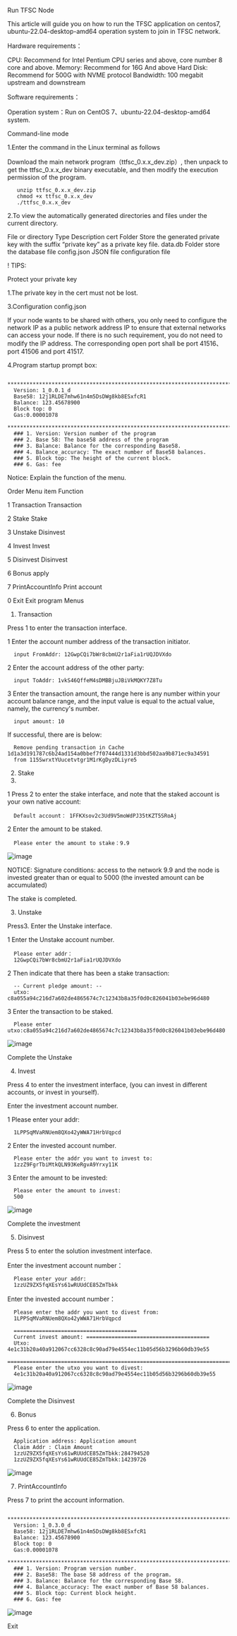 Run TFSC Node

This article will guide you on how to run the TFSC application on centos7, ubuntu-22.04-desktop-amd64 operation system to join in TFSC network.

Hardware requirements：

CPU: Recommend for Intel Pentium CPU series and above, core number 8 core and above.
Memory: Recommend for 16G And above
Hard Disk: Recommend for 500G with NVME protocol
Bandwidth: 100 megabit upstream and downstream

Software requirements：

Operation system：Run on CentOS 7、ubuntu-22.04-desktop-amd64 system.

Command-line mode

1.Enter the command in the Linux terminal as follows

Download the main network program（ttfsc_0.x.x_dev.zip）, then unpack to get the ttfsc_0.x.x_dev binary executable, and then modify the execution permission of the program.
 
       unzip ttfsc_0.x.x_dev.zip
       chmod +x ttfsc_0.x.x_dev
       ./ttfsc_0.x.x_dev
       
2.To view the automatically generated directories and files under the current directory.

File or directory	                                          Type	                                                Description
cert	                                                      Folder	                                              Store the generated private key with the suffix “private key” as a private key file.
data.db	                                                    Folder	                                              store the database file
config.json	                                                JSON file	                                            configuration file

! TIPS:

Protect your private key

1.The private key in the cert must not be lost.

3.Configuration config.json

If your node wants to be shared with others, you only need to configure the network IP as a public network address IP to ensure that external networks can access your node. If there is no such requirement, you do not need to modify the IP address. The corresponding open port shall be port 41516、port 41506 and port 41517.

4.Program startup prompt box:

      *********************************************************************************
      Version: 1_0.0.1_d
      Base58: 12j1RLDE7mhw61n4m5DsDWg8kb8ESxfcR1
      Balance: 123.45678900
      Block top: 0
      Gas:0.00001078
      *********************************************************************************
      ### 1. Version: Version number of the program 
      ### 2. Base 58: The base58 address of the program
      ### 3. Balance: Balance for the corresponding Base58.
      ### 4. Balance_accuracy: The exact number of Base58 balances.
      ### 5. Block top: The height of the current block.
      ### 6. Gas: fee
      
Notice: Explain the function of the menu.

Order	      Menu item	        Function

1	          Transaction	      Transaction

2	          Stake	            Stake

3	          Unstake	          Disinvest

4	          Invest	          Invest

5         	Disinvest       	Disinvest

6	          Bonus           	apply

7	          PrintAccountInfo	Print account

0         	Exit	            Exit program
Menus

1. Transaction

Press 1 to enter the transaction interface.

1 Enter the account number address of the transaction initiator.

      input FromAddr: 12GwpCQi7bWr8cbmU2r1aFia1rUQJDVXdo

2 Enter the account address of the other party:

      input ToAddr: 1vkS46QffeM4sDMBBjuJBiVkMQKY7Z8Tu   
      
3 Enter the transaction amount, the range here is any number within your account balance range, and the input value is equal to the actual value, namely, the currency's number.

      input amount: 10
      
If successful, there are is below:

      Remove pending transaction in Cache 1d1a3d191787c6b24ad154a0bbef7f07444d1331d3bbd502aa9b871ec9a34591 
      from 115SwrxtYUucetvtgr1M1rKgDyzDLiyre5   

2. Stake
3. 
1 Press 2 to enter the stake interface, and note that the staked account is your own native account:

      Default account： 1FFKXsov2c3Ud9V5moWdPJ35tKZT5SRoAj    
      
2 Enter the amount to be staked.

      Please enter the amount to stake：9.9
      
![image](https://user-images.githubusercontent.com/91251550/212543491-a447eec1-3bf1-4b75-9cf1-32797efdfd54.png)

NOTICE:
Signature conditions: access to the network 9.9 and the node is invested greater than or equal to 5000 (the invested amount can be accumulated)

The stake is completed.

3. Unstake

Press3. Enter the Unstake interface.

1 Enter the Unstake account number.

      Please enter addr：
      12GwpCQi7bWr8cbmU2r1aFia1rUQJDVXdo
      
2 Then indicate that there has been a stake transaction:

      -- Current pledge amount: -- 
      utxo: c8a055a94c216d7a602de4865674c7c12343b8a35f0d0c826041b03ebe96d480
      
3 Enter the transaction to be staked.

      Please enter utxo:c8a055a94c216d7a602de4865674c7c12343b8a35f0d0c826041b03ebe96d480
      
![image](https://user-images.githubusercontent.com/91251550/212543654-5bd4e40d-92c4-4584-ac07-e969d7ac11c2.png)

Complete the Unstake

4. Invest

Press 4 to enter the investment interface, (you can invest in different accounts, or invest in yourself).

Enter the investment account number.

1 Please enter your addr:

      1LPPSqMVaRNUem8QXo42yWWA71HrbVqpcd
      
2 Enter the invested account number.

      Please enter the addr you want to invest to:
      1zzZ9FgrTbiMtkQLN93KeRgvA9Yrxy11K

3 Enter the amount to be invested:

      Please enter the amount to invest:
      500
![image](https://user-images.githubusercontent.com/91251550/212543712-f890c832-e1e3-4a45-a1da-a4dc790bef8f.png)

Complete the investment

5. Disinvest

Press 5 to enter the solution investment interface.

Enter the investment account number：

      Please enter your addr:
      1zzUZ9ZX5fqXEsYs61wRUUdCE85ZmTbkk
      
Enter the invested account number：

      Please enter the addr you want to divest from:
      1LPPSqMVaRNUem8QXo42yWWA71HrbVqpcd
      
      ======================================= 
      Current invest amount: =======================================
      Utxo: 4e1c31b20a40a912067cc6328c8c90ad79e4554ec11b05d56b3296b60db39e55
      ======================================================================================================
      Please enter the utxo you want to divest:
      4e1c31b20a40a912067cc6328c8c90ad79e4554ec11b05d56b3296b60db39e55
![image](https://user-images.githubusercontent.com/91251550/212543754-4a30f19f-5bc6-4f9b-ac9b-18bfd1f76f8d.png)

Complete the Disinvest

6. Bonus

Press 6 to enter the application.

      Application address: Application amount
      Claim Addr : Claim Amount
      1zzUZ9ZX5fqXEsYs61wRUUdCE85ZmTbkk:284794520
      1zzUZ9ZX5fqXEsYs61wRUUdCE85ZmTbkk:14239726
      
![image](https://user-images.githubusercontent.com/91251550/212543785-32ff9a5b-1a36-4b39-87c5-9fdd48d4e7c1.png)

7. PrintAccountInfo

Press 7 to print the account information.

      *********************************************************************************
      Version: 1_0.3.0_d
      Base58: 12j1RLDE7mhw61n4m5DsDWg8kb8ESxfcR1
      Balance: 123.45678900
      Block top: 0
      Gas:0.00001078
      *********************************************************************************
      ### 1. Version: Program version number.
      ### 2. Base58: The base 58 address of the program.
      ### 3. Balance: Balance for the corresponding Base 58.
      ### 4. Balance_accuracy: The exact number of Base 58 balances.
      ### 5. Block top: Current block height.
      ### 6. Gas: fee
      
![image](https://user-images.githubusercontent.com/91251550/212543806-7ec04a28-ac91-440c-a5ff-8075abe95819.png)

Exit
